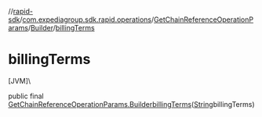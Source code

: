 //[rapid-sdk](../../../../index.md)/[com.expediagroup.sdk.rapid.operations](../../index.md)/[GetChainReferenceOperationParams](../index.md)/[Builder](index.md)/[billingTerms](billing-terms.md)

# billingTerms

[JVM]\

public final [GetChainReferenceOperationParams.Builder](index.md)[billingTerms](billing-terms.md)([String](https://docs.oracle.com/javase/8/docs/api/java/lang/String.html)billingTerms)
